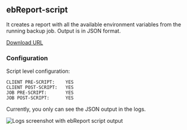 ## ebReport-script

It creates a report with all the available environment variables from the running backup job. Output is in JSON format.

[Download URL](https://github.com/elkarbackup/elkarbackup-scripts/raw/master/ebReport/ebReport-script.py)

### Configuration

Script level configuration:

```
CLIENT PRE-SCRIPT:    YES
CLIENT POST-SCRIPT:   YES
JOB PRE-SCRIPT:       YES
JOB POST-SCRIPT:      YES
```

Currently, you only can see the JSON output in the logs.

![Logs screenshot with ebReport script output](https://cloud.githubusercontent.com/assets/1846038/10399072/d2f616ce-6eb0-11e5-8f63-5f1ba2abcebc.png)

